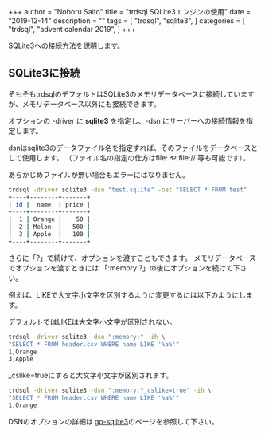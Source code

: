+++
author = "Noboru Saito"
title = "trdsql SQLite3エンジンの使用"
date = "2019-12-14"
description = ""
tags = [
    "trdsql",
    "sqlite3",
]
categories = [
    "trdsql",
    "advent calendar 2019",
]
+++

SQLite3への接続方法を説明します。

## SQLite3に接続

そもそもtrdsqlのデフォルトはSQLite3のメモリデータベースに接続していますが、メモリデータベース以外にも接続できます。

オプションの -driver に **sqlite3** を指定し、-dsn にサーバーへの接続情報を指定します。

dsnはsqlite3のデータファイル名を指定すれば、そのファイルをデータベースとして使用します。
（ファイル名の指定の仕方はfile: や file:// 等も可能です）。

あらかじめファイルが無い場合もエラーにはなりません。

```sh
trdsql -driver sqlite3 -dsn "test.sqlite" -oat "SELECT * FROM test"
+----+--------+-------+
| id |  name  | price |
+----+--------+-------+
|  1 | Orange |    50 |
|  2 | Melon  |   500 |
|  3 | Apple  |   100 |
+----+--------+-------+
```

さらに「?」で続けて、オプションを渡すこともできます。
メモリデータベースでオプションを渡すときには 「:memory:?」の後にオプションを続けて下さい。


例えば、LIKEで大文字小文字を区別するように変更するには以下のようにします。

デフォルトではLIKEは大文字小文字が区別されない。

```sh
trdsql -driver sqlite3 -dsn ":memory:" -ih \
"SELECT * FROM header.csv WHERE name LIKE '%a%'"
1,Orange
3,Apple
```

_cslike=trueにすると大文字小文字が区別されます。

```sh
trdsql -driver sqlite3 -dsn ":memory:?_cslike=true" -ih \
"SELECT * FROM header.csv WHERE name LIKE '%a%'"
1,Orange
```

DSNのオプションの詳細は [go-sqlite3](https://github.com/mattn/go-sqlite3#dsn-examples)のページを参照して下さい。